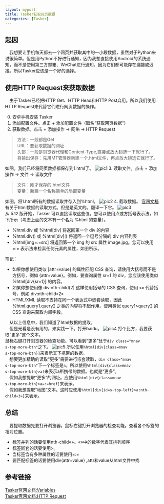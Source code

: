 ```yaml
---
layout: mypost
title: Tasker获取网页数据
categories: [Tasker]
---
```

## 起因
&emsp;我想要让手机每天都去一个网页并获取其中的一小段数据，虽然对于Python来说很简单。但是用Python不好进行通知，因为我想直接使用Android的系统通知，而不是使用第三方邮箱、WeChat进行通知，因为它们都可能存在漏接或迟接。所以Tasker应该是一个好的选择。

## 使用HTTP Request来获取数据
&emsp;由于Tasker已经把HTTP Get、HTTP Head和HTTP Post弃用。所以我们使用HTTP Request来代替它们进行网页数据的操作。

0. 安卓手机安装 Tasker
1. 添加配置文件。点击 + 添加配置文件（取名“获取网页数据”）
2. 获取数据。点击 + 添加操作 → 网络 → HTTP Request
>方法：一般都是Get  
>URL：要获取数据的网址  
>头部：一般是浏览器代理和Content-Type,直接点放大镜选一下就行了。  
>将输出保存：先用MT管理器新建一个.html文件，再点放大镜选它就行了。  

如图。我们已经将网页数据都保存到1.html了。
![pic1](1661657842187.jpg)
3. 读取文件。点击 + 添加操作 → 文件 →  读取文件  
>文件：刚才保存的.html文件  
>变量：新建一个名称简单的局部变量

如图。将1.html所有的数据读取并存入到%html。
![pic2](Screenshot_2022-08-28-12-16-25-758_net.dinglisch.android.taskerm.jpg)
4. 截取数据。
[官网文档](https://tasker.joaoapps.com/userguide/en/variables.html)有关于html数据的读取方式。但是是英文的。翻译一下它。
![pic3](2022-08-28122814.png)<br>
从 5.12 版开始，Tasker 可以直接读取这些值。您可以使用点或方括号表示法，如下所示（考虑上面的文本有一个名为 %html 的变量）。
- %html.div 或 %html[div] 将返回第一个 div 的内容
- %html.div() 或 %html[div]\(\) 将返回一个逗号分隔的 div 内容列表
- %html[img=:=src] 将返回第一个 img 的 src 属性 image.jpg。您可以使用 =:= 表示法来检索任何元素的属性，如图所示。

笔记：
- 如果你想使用类似 [attr=value] 的属性匹配 CSS 查询，请使用大括号而不是方括号，例如 {attr=value}。例如，要查询属性 sr=1 的 div，您应该使用类似 %html[div{sr=1}] 的内容。
- 如果你想使用像 div:nth-child(2) 这样使用括号的 CSS 查询，使用 «» 代替括号，例如 div:nth-child«2»
- HTML/XML 读取不支持在同一个表达式中嵌套读取，因此 %html.query1.query2 之类的内容将不起作用。使用类似 query1>query2 的 CSS 查询来获取内部字段。

&emsp;从以上信息中，我们知道了html数据的提取。  
&emsp;但是光看是没有用的，来实践一下。打开baidu。
![pic4](2022-08-28141918.png)
打个比方，我要获取“更多”这个文本。  
鼠标右键打开浏览器的检查功能。可以看到“更多”处于<code>div class="mnav s-top-more-btn"</code>之下。
![pic5](2022-08-28163149.png)
所以使用<code>%html[div{class=mnav s-top-more-btn}]</code>来表示其下携带的数据。  
&emsp;想要更加精确的读取“更多”需要进行嵌套读取，<code>div class="mnav s-top-more-btn"</code>下一个标签是<code>a</code>。所以使用<code>%html[div{class=mnav s-top-more-btn}>a]</code>来表示a所携带的数据。也就是“更多”。  
&emsp;假如我想提取“更多”的网址。应使用<code>%html[div{class=mnav s-top-more-btn}>a=:=href]</code>来表示。  
&emsp;假如我想提取“地图”文本。这时应使用<code>%html[div{id=s-top-left}>a:nth-child«3»]</code>来表示。

## 总结
&emsp;要提取数据先要打开浏览器，鼠标右键打开浏览器的检查功能。查看各个标签的相对位置。
- 标签并列的话要使用nth-child«»。«»中的数字代表其排列顺序
- 标签嵌套的话要使用>。
- 当标签含有多种属性的话要使用=:=
- 要匹配标签的话要使用div{attr=value} ,attr和value从html文件中找

## 参考链接
[Tasker官网文档:Variables](https://tasker.joaoapps.com/userguide/en/variables.html)<br>
[Tasker官网文档:HTTP Request](https://tasker.joaoapps.com/userguide/en/help/ah_http_request.html)
